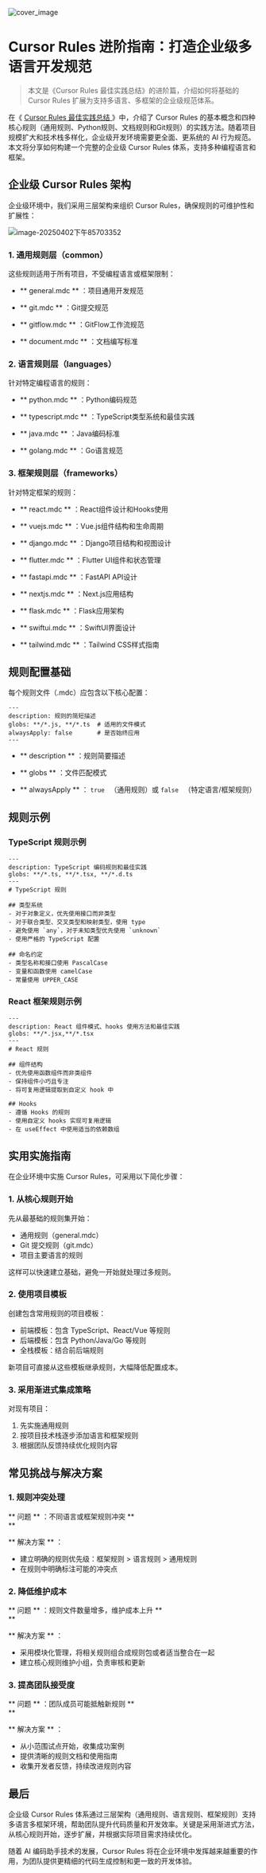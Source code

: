 ![cover_image](https://mmbiz.qpic.cn/mmbiz_jpg/tZhja1CIKf9otAXIJamzukpByMGbq1pXQJVSX43oV0ibFzJib8Ycg6fqB0ypfNOic8KNnxUG9pl1O9rXicEiciaz6yiaA/0?wx_fmt=jpeg)

# Cursor Rules 进阶指南：打造企业级多语言开发规范

> 本文是《Cursor Rules 最佳实践总结》的进阶篇，介绍如何将基础的 Cursor Rules 扩展为支持多语言、多框架的企业级规范体系。

在《  [ Cursor Rules 最佳实践总结
](https://mp.weixin.qq.com/s?__biz=Mzk0NDI1NzI2Mw==&mid=2247489450&idx=1&sn=d9df47925f101aa052abc81484cc54fd&scene=21#wechat_redirect
"Cursor Rules 最佳实践总结") 》中，介绍了 Cursor Rules
的基本概念和四种核心规则（通用规则、Python规则、文档规则和Git规则）的实践方法。随着项目规模扩大和技术栈多样化，企业级开发环境需要更全面、更系统的
AI 行为规范。本文将分享如何构建一个完整的企业级 Cursor Rules 体系，支持多种编程语言和框架。

## 企业级 Cursor Rules 架构

企业级环境中，我们采用三层架构来组织 Cursor Rules，确保规则的可维护性和扩展性：

![image-20250402下午85703352](https://mmbiz.qpic.cn/mmbiz_png/tZhja1CIKf9otAXIJamzukpByMGbq1pXLUgekS7QETUicHribNC9qxowzEG0rlMjXIpBD034TgYoYMNic4eMdWexA/640?wx_fmt=png&from=appmsg)

### 1\. 通用规则层（common）

这些规则适用于所有项目，不受编程语言或框架限制：

* ** general.mdc  ** ：项目通用开发规范 

* ** git.mdc  ** ：Git提交规范 

* ** gitflow.mdc  ** ：GitFlow工作流规范 

* ** document.mdc  ** ：文档编写标准 

### 2\. 语言规则层（languages）

针对特定编程语言的规则：

* ** python.mdc  ** ：Python编码规范 

* ** typescript.mdc  ** ：TypeScript类型系统和最佳实践 

* ** java.mdc  ** ：Java编码标准 

* ** golang.mdc  ** ：Go语言规范 

### 3\. 框架规则层（frameworks）

针对特定框架的规则：

* ** react.mdc  ** ：React组件设计和Hooks使用 

* ** vuejs.mdc  ** ：Vue.js组件结构和生命周期 

* ** django.mdc  ** ：Django项目结构和视图设计 

* ** flutter.mdc  ** ：Flutter UI组件和状态管理 

* ** fastapi.mdc  ** ：FastAPI API设计 

* ** nextjs.mdc  ** ：Next.js应用结构 

* ** flask.mdc  ** ：Flask应用架构 

* ** swiftui.mdc  ** ：SwiftUI界面设计 

* ** tailwind.mdc  ** ：Tailwind CSS样式指南 

## 规则配置基础

每个规则文件（.mdc）应包含以下核心配置：

    ---  
    description: 规则的简短描述  
    globs: **/*.js, **/*.ts  # 适用的文件模式  
    alwaysApply: false       # 是否始终应用  
    ---

* ** description  ** ：规则简要描述 

* ** globs  ** ：文件匹配模式 

* ** alwaysApply  ** ：  ` true  ` （通用规则）或  ` false  ` （特定语言/框架规则） 

## 规则示例

### TypeScript 规则示例

    ---  
    description: TypeScript 编码规则和最佳实践  
    globs: **/*.ts, **/*.tsx, **/*.d.ts  
    ---  
    # TypeScript 规则  
    
    ## 类型系统  
    - 对于对象定义，优先使用接口而非类型  
    - 对于联合类型、交叉类型和映射类型，使用 type  
    - 避免使用 `any`，对于未知类型优先使用 `unknown`  
    - 使用严格的 TypeScript 配置  
    
    ## 命名约定  
    - 类型名称和接口使用 PascalCase  
    - 变量和函数使用 camelCase  
    - 常量使用 UPPER_CASE

### React 框架规则示例

    ---  
    description: React 组件模式、hooks 使用方法和最佳实践  
    globs: **/*.jsx,**/*.tsx  
    ---  
    # React 规则  
    
    ## 组件结构  
    - 优先使用函数组件而非类组件  
    - 保持组件小巧且专注  
    - 将可复用逻辑提取到自定义 hook 中  
    
    ## Hooks  
    - 遵循 Hooks 的规则  
    - 使用自定义 hooks 实现可复用逻辑  
    - 在 useEffect 中使用适当的依赖数组

## 实用实施指南

在企业环境中实施 Cursor Rules，可采用以下简化步骤：

### 1\. 从核心规则开始

先从最基础的规则集开始：

* 通用规则（general.mdc） 
* Git 提交规则（git.mdc） 
* 项目主要语言的规则 

这样可以快速建立基础，避免一开始就处理过多规则。

### 2\. 使用项目模板

创建包含常用规则的项目模板：

* 前端模板：包含 TypeScript、React/Vue 等规则 
* 后端模板：包含 Python/Java/Go 等规则 
* 全栈模板：结合前后端规则 

新项目可直接从这些模板继承规则，大幅降低配置成本。

### 3\. 采用渐进式集成策略

对现有项目：

1. 先实施通用规则 
2. 按项目技术栈逐步添加语言和框架规则 
3. 根据团队反馈持续优化规则内容 

## 常见挑战与解决方案

### 1\. 规则冲突处理

** 问题  ** ：不同语言或框架规则冲突  **  
**

** 解决方案  ** ：

* 建立明确的规则优先级：框架规则 > 语言规则 > 通用规则 
* 在规则中明确标注可能的冲突点 

### 2\. 降低维护成本

** 问题  ** ：规则文件数量增多，维护成本上升  **  
**

** 解决方案  ** ：

* 采用模块化管理，将相关规则组合成规则包或者适当整合在一起 
* 建立核心规则维护小组，负责审核和更新 

### 3\. 提高团队接受度

** 问题  ** ：团队成员可能抵触新规则  **  
**

** 解决方案  ** ：

* 从小范围试点开始，收集成功案例 
* 提供清晰的规则文档和使用指南 
* 收集开发者反馈，持续改进规则内容 

## 最后

企业级 Cursor Rules
体系通过三层架构（通用规则、语言规则、框架规则）支持多语言多框架环境，帮助团队提升代码质量和开发效率。关键是采用渐进式方法，从核心规则开始，逐步扩展，并根据实际项目需求持续优化。

随着 AI 编码助手技术的发展，Cursor Rules 将在企业环境中发挥越来越重要的作用，为团队提供更精细的代码生成控制和更一致的开发体验。
